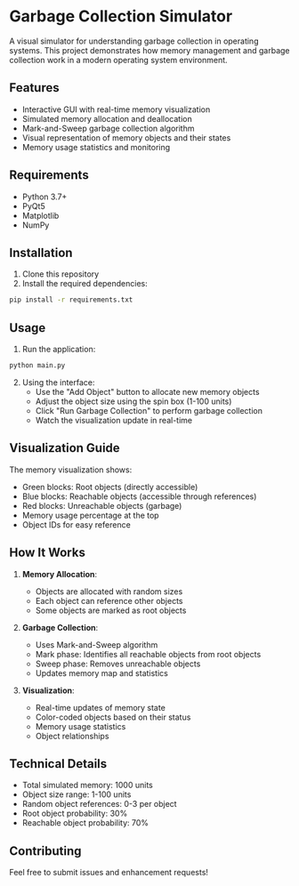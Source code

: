 # Garbage Collection Simulator

A visual simulator for understanding garbage collection in operating systems. This project demonstrates how memory management and garbage collection work in a modern operating system environment.

## Features

- Interactive GUI with real-time memory visualization
- Simulated memory allocation and deallocation
- Mark-and-Sweep garbage collection algorithm
- Visual representation of memory objects and their states
- Memory usage statistics and monitoring

## Requirements

- Python 3.7+
- PyQt5
- Matplotlib
- NumPy

## Installation

1. Clone this repository
2. Install the required dependencies:
```bash
pip install -r requirements.txt
```

## Usage

1. Run the application:
```bash
python main.py
```

2. Using the interface:
   - Use the "Add Object" button to allocate new memory objects
   - Adjust the object size using the spin box (1-100 units)
   - Click "Run Garbage Collection" to perform garbage collection
   - Watch the visualization update in real-time

## Visualization Guide

The memory visualization shows:
- Green blocks: Root objects (directly accessible)
- Blue blocks: Reachable objects (accessible through references)
- Red blocks: Unreachable objects (garbage)
- Memory usage percentage at the top
- Object IDs for easy reference

## How It Works

1. **Memory Allocation**:
   - Objects are allocated with random sizes
   - Each object can reference other objects
   - Some objects are marked as root objects

2. **Garbage Collection**:
   - Uses Mark-and-Sweep algorithm
   - Mark phase: Identifies all reachable objects from root objects
   - Sweep phase: Removes unreachable objects
   - Updates memory map and statistics

3. **Visualization**:
   - Real-time updates of memory state
   - Color-coded objects based on their status
   - Memory usage statistics
   - Object relationships

## Technical Details

- Total simulated memory: 1000 units
- Object size range: 1-100 units
- Random object references: 0-3 per object
- Root object probability: 30%
- Reachable object probability: 70%

## Contributing

Feel free to submit issues and enhancement requests! 